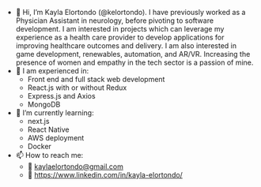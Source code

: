 - 👋  Hi, I’m Kayla Elortondo (@kelortondo). I have previously worked as a Physician Assistant in neurology, before pivoting to software development. I am interested in projects which can leverage my experience as a health care provider to develop applications for improving healthcare outcomes and delivery. I am also interested in game development, renewables, automation, and AR/VR. Increasing the presence of women and empathy in the tech sector is a passion of mine. 
- 💪 I am experienced in: 
  - Front end and full stack web development
  - React.js with or without Redux
  - Express.js and Axios
  - MongoDB
- 🌱 I’m currently learning:
  - next.js
  - React Native 
  - AWS deployment
  - Docker 
- 📫 How to reach me:
  - 📧 kaylaelortondo@gmail.com
  - 🔗  https://www.linkedin.com/in/kayla-elortondo/
  <!---
kelortondo/kelortondo is a ✨ special ✨ repository because its `README.md` (this file) appears on your GitHub profile.
You can click the Preview link to take a look at your changes.
--->
